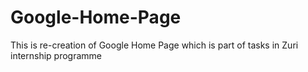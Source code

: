 # Google-Home-Page
This is re-creation of Google Home Page which is part of tasks in Zuri internship programme
